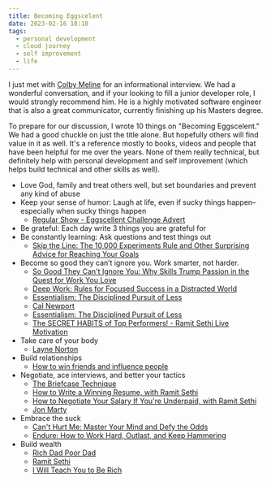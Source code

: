 ```yaml
---
title: Becoming Eggscelent
date: 2023-02-16 18:18
tags:
  - personal development
  - cloud journey
  - self improvement
  - life
---
```


I just met with [Colby Meline](https://www.linkedin.com/in/colby-meline/) for an informational interview. We had a wonderful conversation, and if your looking to fill a junior developer role, I would strongly recommend him. He is a highly motivated software engineer that is also a great communicator, currently finishing up his Masters degree.

To prepare for our discussion, I wrote 10 things on "Becoming Eggscelent." We had a good chuckle on just the title alone. But hopefully others will find value in it as well. It's a reference mostly to books, videos and people that have been helpful for me over the years. None of them really technical, but definitely help with personal development and self improvement (which helps build technical and other skills as well).

* Love God, family and treat others well, but set boundaries and prevent any kind of abuse
* Keep your sense of humor: Laugh at life, even if sucky things happen–especially when sucky things happen
  * [Regular Show - Eggscellent Challenge Advert](https://youtu.be/GvJsvwJXcZM)
* Be grateful: Each day write 3 things you are grateful for
* Be constantly learning: Ask questions and test things out
  * [Skip the Line: The 10,000 Experiments Rule and Other Surprising Advice for Reaching Your Goals](https://a.co/d/4nppwvv)
* Become so good they can’t ignore you. Work smarter, not harder. 
  * [So Good They Can't Ignore You: Why Skills Trump Passion in the Quest for Work You Love](https://a.co/d/c3Jo9qJ)
  * [Deep Work: Rules for Focused Success in a Distracted World ](https://a.co/d/9wcmC5S)
  * [Essentialism: The Disciplined Pursuit of Less](https://a.co/d/fzxZT5g)
  * [Cal Newport](calnewport.com)
  * [Essentialism: The Disciplined Pursuit of Less](https://a.co/d/fzxZT5g)
  * [The SECRET HABITS of Top Performers! - Ramit Sethi Live Motivation](https://youtu.be/S_QxUmqH8eo)
* Take care of your body
  * [Layne Norton](https://www.youtube.com/@biolayne1)
* Build relationships
  * [How to win friends and influence people](https://a.co/d/i3xG2aP)
* Negotiate, ace interviews, and better your tactics
  * [The Briefcase Technique](https://youtu.be/NViqHCrljf8)
  * [How to Write a Winning Resume, with Ramit Sethi](https://youtu.be/_0fjkKCsM1w)
  * [How to Negotiate Your Salary If You're Underpaid, with Ramit Sethi](https://youtu.be/d3qfJeLQDoY)
  * [Jon Marty](https://www.youtube.com/@JohnMarty-uncommon)
* Embrace the suck
  * [Can't Hurt Me: Master Your Mind and Defy the Odds](https://a.co/d/6R1sh3f)
  * [Endure: How to Work Hard, Outlast, and Keep Hammering](https://a.co/d/69PwaN2)
* Build wealth
  * [Rich Dad Poor Dad](https://a.co/d/60sh3SY)
  * [Ramit Sethi](https://www.youtube.com/@ramitsethi)
  * [I Will Teach You to Be Rich](https://a.co/d/bb1QY4M)
